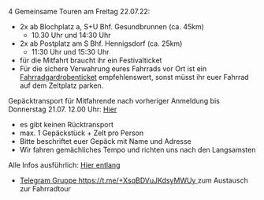 4 Gemeinsame Touren am Freitag 22.07.22:
  - 2x ab Blochplatz a, S+U Bhf. Gesundbrunnen (ca. 45km)
    - 10.30 Uhr und 14:30 Uhr
  - 2x ab Postplatz am S Bhf. Hennigsdorf (ca. 25km)
    - 11:30 Uhr und 15:30 Uhr 
  - für die Mitfahrt braucht ihr ein Festivalticket 
  - Für die sichere Verwahrung eures Fahrrads vor Ort ist ein [Fahrradgardrobenticket](https://www.tixforgigs.com/de-DE/Event/42028) empfehlenswert, sonst müsst ihr euer Fahrrad auf dem Zeltplatz parken.


Gepäcktransport für Mitfahrende nach vorheriger Anmeldung bis Donnerstag 21.07. 12.00 Uhr: [Hier](https://cryptpad.fr/form/#/2/form/view/f1yyAn4pmHMCXT6t6ePX3R++HZG2Xbn2qqFD4hEqr70/)

- es gibt keinen Rücktransport
- max. 1 Gepäckstück + Zelt pro Person
- Bitte beschriftet euer Gepäck mit Name und Adresse
- Wir fahren gemächliches Tempo und richten uns nach den Langsamsten 

Alle Infos ausführlich: [Hier entlang](https://bikexberlin.github.io/)
  - [Telegram Gruppe https://t.me/+XsqBDVuJKdsyMWUy ](https://t.me/+XsqBDVuJKdsyMWUy) zum Austausch zur Fahrradtour
